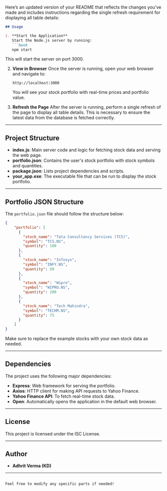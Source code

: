 Here’s an updated version of your README that reflects the changes you've made and includes instructions regarding the single refresh requirement for displaying all table details:

```markdown
## Usage

1. **Start the Application**
   Start the Node.js server by running:
   ```bash
   npm start
   ```
   This will start the server on port 3000.

2. **View in Browser**
   Once the server is running, open your web browser and navigate to:
   ```
   http://localhost:3000
   ```
   You will see your stock portfolio with real-time prices and portfolio value.

3. **Refresh the Page**
   After the server is running, perform a single refresh of the page to display all table details. This is necessary to ensure the latest data from the database is fetched correctly.

---

## Project Structure

- **index.js**: Main server code and logic for fetching stock data and serving the web page.
- **portfolio.json**: Contains the user's stock portfolio with stock symbols and quantities.
- **package.json**: Lists project dependencies and scripts.
- **your_app.exe**: The executable file that can be run to display the stock portfolio.

---

## Portfolio JSON Structure

The `portfolio.json` file should follow the structure below:

```json
{
    "portfolio": [
      {
        "stock_name": "Tata Consultancy Services (TCS)",
        "symbol": "TCS.NS",
        "quantity": 100
      },
      {
        "stock_name": "Infosys",
        "symbol": "INFY.NS",
        "quantity": 50
      },
      {
        "stock_name": "Wipro",
        "symbol": "WIPRO.NS",
        "quantity": 200
      },
      {
        "stock_name": "Tech Mahindra",
        "symbol": "TECHM.NS",
        "quantity": 75
      }
    ]
}
```

Make sure to replace the example stocks with your own stock data as needed.

---

## Dependencies

The project uses the following major dependencies:
- **Express**: Web framework for serving the portfolio.
- **Axios**: HTTP client for making API requests to Yahoo Finance.
- **Yahoo Finance API**: To fetch real-time stock data.
- **Open**: Automatically opens the application in the default web browser.

---

## License

This project is licensed under the ISC License.

---

## Author

- **Adhrit Verma (KD)**

---
```

Feel free to modify any specific parts if needed!